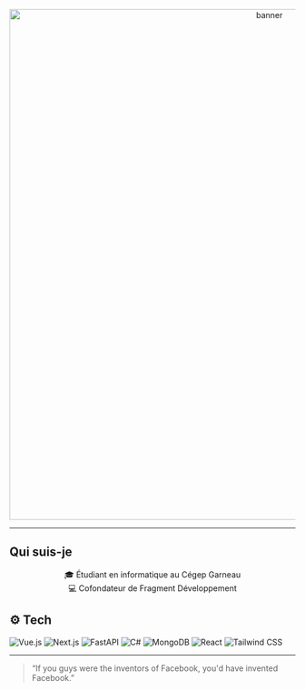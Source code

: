 <p align="center">
  <img src="https://github.com/user-attachments/assets/e0254f67-59d7-4cc3-8758-1b78171b80ff" width="900" alt="banner" />
</p>




---

## Qui suis-je

<p align="center">
  🎓 Étudiant en informatique au Cégep Garneau  
  <br/>
  💻 Cofondateur de Fragment Développement
</p>

## ⚙️ Tech

![Vue.js](https://img.shields.io/badge/-Vue.js-4FC08D?style=for-the-badge&logo=vuedotjs&logoColor=white)
![Next.js](https://img.shields.io/badge/-Next.js-000000?style=for-the-badge&logo=nextdotjs&logoColor=white)
![FastAPI](https://img.shields.io/badge/-FastAPI-009688?style=for-the-badge&logo=fastapi&logoColor=white)
![C#](https://img.shields.io/badge/-C%23-239120?style=for-the-badge&logo=c-sharp&logoColor=white)
![MongoDB](https://img.shields.io/badge/-MongoDB-47A248?style=for-the-badge&logo=mongodb&logoColor=white)
![React](https://img.shields.io/badge/-React-61DAFB?style=for-the-badge&logo=react&logoColor=black)
![Tailwind CSS](https://img.shields.io/badge/-Tailwind-38B2AC?style=for-the-badge&logo=tailwind-css&logoColor=white)

---

> “If you guys were the inventors of Facebook, you'd have invented Facebook.”
